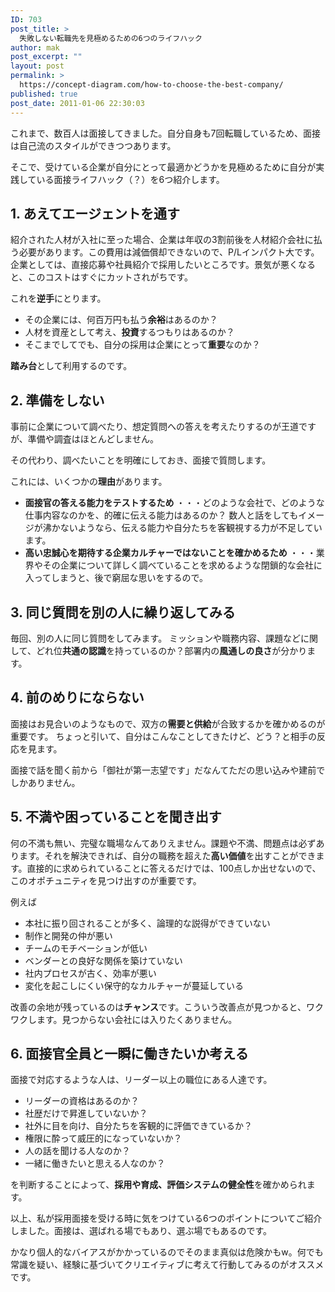 ```yaml
---
ID: 703
post_title: >
  失敗しない転職先を見極めるための6つのライフハック
author: mak
post_excerpt: ""
layout: post
permalink: >
  https://concept-diagram.com/how-to-choose-the-best-company/
published: true
post_date: 2011-01-06 22:30:03
---
```

これまで、数百人は面接してきました。自分自身も7回転職しているため、面接は自己流のスタイルができつつあります。

そこで、受けている企業が自分にとって最適かどうかを見極めるために自分が実践している面接ライフハック（？）を6つ紹介します。

## 1. あえてエージェントを通す
紹介された人材が入社に至った場合、企業は年収の3割前後を人材紹介会社に払う必要があります。この費用は減価償却できないので、P/Lインパクト大です。企業としては、直接応募や社員紹介で採用したいところです。景気が悪くなると、このコストはすぐにカットされがちです。

これを<b>逆手</b>にとります。

- その企業には、何百万円も払う<b>余裕</b>はあるのか？
- 人材を資産として考え、<b>投資</b>するつもりはあるのか？
- そこまでしてでも、自分の採用は企業にとって<b>重要</b>なのか？

<b>踏み台</b>として利用するのです。

## 2. 準備をしない
事前に企業について調べたり、想定質問への答えを考えたりするのが王道ですが、準備や調査はほとんどしません。

その代わり、調べたいことを明確にしておき、面接で質問します。

これには、いくつかの<b>理由</b>があります。

- <b>面接官の答える能力をテストするため</b>
・・・どのような会社で、どのような仕事内容なのかを、的確に伝える能力はあるのか？
数人と話をしてもイメージが沸かないようなら、伝える能力や自分たちを客観視する力が不足しています。
- <b>高い忠誠心を期待する企業カルチャーではないことを確かめるため</b>
・・・業界やその企業について詳しく調べていることを求めるような閉鎖的な会社に入ってしまうと、後で窮屈な思いをするので。


## 3. 同じ質問を別の人に繰り返してみる
毎回、別の人に同じ質問をしてみます。
ミッションや職務内容、課題などに関して、どれ位<b>共通の認識</b>を持っているのか？部署内の<b>風通しの良さ</b>が分かります。

## 4. 前のめりにならない
面接はお見合いのようなもので、双方の<b>需要と供給</b>が合致するかを確かめるのが重要です。
ちょっと引いて、自分はこんなことしてきたけど、どう？と相手の反応を見ます。

面接で話を聞く前から「御社が第一志望です」だなんてただの思い込みや建前でしかありません。

## 5. 不満や困っていることを聞き出す
何の不満も無い、完璧な職場なんてありえません。課題や不満、問題点は必ずあります。それを解決できれば、自分の職務を超えた<b>高い価値</b>を出すことができます。直接的に求められていることに答えるだけでは、100点しか出せないので、このオポチュニティを見つけ出すのが重要です。

例えば

- 本社に振り回されることが多く、論理的な説得ができていない
- 制作と開発の仲が悪い
- チームのモチベーションが低い
- ベンダーとの良好な関係を築けていない
- 社内プロセスが古く、効率が悪い
- 変化を起こしにくい保守的なカルチャーが蔓延している

改善の余地が残っているのは<b>チャンス</b>です。こういう改善点が見つかると、ワクワクします。見つからない会社には入りたくありません。

## 6. 面接官全員と一瞬に働きたいか考える
面接で対応するような人は、リーダー以上の職位にある人達です。

- リーダーの資格はあるのか？
- 社歴だけで昇進していないか？
- 社外に目を向け、自分たちを客観的に評価できているか？
- 権限に酔って威圧的になっていないか？
- 人の話を聞ける人なのか？
- 一緒に働きたいと思える人なのか？

を判断することによって、<b>採用や育成、評価システムの健全性</b>を確かめられます。

以上、私が採用面接を受ける時に気をつけている6つのポイントについてご紹介しました。面接は、選ばれる場でもあり、選ぶ場でもあるのです。

かなり個人的なバイアスがかかっているのでそのまま真似は危険かもw。何でも常識を疑い、経験に基づいてクリエイティブに考えて行動してみるのがオススメです。
